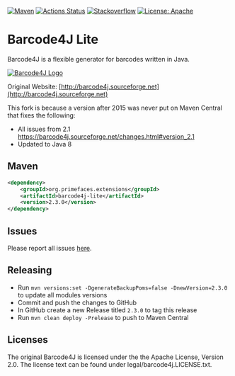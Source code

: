 [![Maven](https://img.shields.io/maven-central/v/org.primefaces.extensions/barcode4j-lite.svg)](https://repo1.maven.org/maven2/org/primefaces/extensions/barcode4j-lite/)
[![Actions Status](https://github.com/primefaces-extensions/barcode4j-lite/workflows/Java%20CI/badge.svg)](https://github.com/primefaces-extensions/barcode4j-lite/actions)
[![Stackoverflow](https://img.shields.io/badge/StackOverflow-primefaces-chocolate.svg)](https://stackoverflow.com/questions/tagged/primefaces-extensions)
[![License: Apache](https://img.shields.io/badge/License-Apache%202.0-yellow.svg?style=flat-square)](https://opensource.org/licenses/Apache-2.0)


# Barcode4J Lite

Barcode4J is a flexible generator for barcodes written in Java.

[![Barcode4J Logo](http://primefaces-extensions.github.io/images/barcode4j-logo.gif)](http://barcode4j.sourceforge.net)

Original Website:  [http://barcode4j.sourceforge.net](http://barcode4j.sourceforge.net) 

This fork is because a version after 2015 was never put on Maven Central that fixes the following:
* All issues from 2.1 https://barcode4j.sourceforge.net/changes.html#version_2.1
* Updated to Java 8

## Maven

```xml
<dependency>
    <groupId>org.primefaces.extensions</groupId>
    <artifactId>barcode4j-lite</artifactId>
    <version>2.3.0</version>
</dependency>
```

## Issues

Please report all issues [here](https://github.com/primefaces-extensions/primefaces-extensions/issues).

## Releasing

- Run `mvn versions:set -DgenerateBackupPoms=false -DnewVersion=2.3.0` to update all modules versions
- Commit and push the changes to GitHub
- In GitHub create a new Release titled `2.3.0` to tag this release
- Run `mvn clean deploy -Prelease` to push to Maven Central

## Licenses

The original Barcode4J is licensed under the the Apache License, Version 2.0.
The license text can be found under legal/barcode4j.LICENSE.txt.
